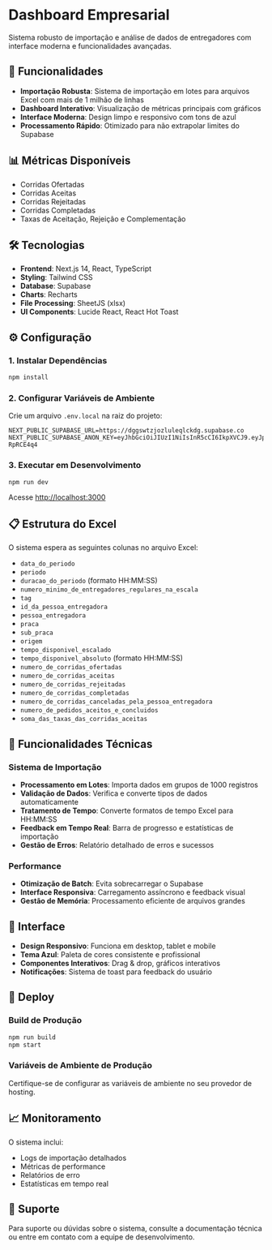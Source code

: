 # Dashboard Empresarial

Sistema robusto de importação e análise de dados de entregadores com interface moderna e funcionalidades avançadas.

## 🚀 Funcionalidades

- **Importação Robusta**: Sistema de importação em lotes para arquivos Excel com mais de 1 milhão de linhas
- **Dashboard Interativo**: Visualização de métricas principais com gráficos
- **Interface Moderna**: Design limpo e responsivo com tons de azul
- **Processamento Rápido**: Otimizado para não extrapolar limites do Supabase

## 📊 Métricas Disponíveis

- Corridas Ofertadas
- Corridas Aceitas
- Corridas Rejeitadas
- Corridas Completadas
- Taxas de Aceitação, Rejeição e Complementação

## 🛠️ Tecnologias

- **Frontend**: Next.js 14, React, TypeScript
- **Styling**: Tailwind CSS
- **Database**: Supabase
- **Charts**: Recharts
- **File Processing**: SheetJS (xlsx)
- **UI Components**: Lucide React, React Hot Toast

## ⚙️ Configuração

### 1. Instalar Dependências

```bash
npm install
```

### 2. Configurar Variáveis de Ambiente

Crie um arquivo `.env.local` na raiz do projeto:

```env
NEXT_PUBLIC_SUPABASE_URL=https://dggswtzjozluleqlckdg.supabase.co
NEXT_PUBLIC_SUPABASE_ANON_KEY=eyJhbGciOiJIUzI1NiIsInR5cCI6IkpXVCJ9.eyJpc3MiOiJzdXBhYmFzZSIsInJlZiI6ImRnZ3N3dHpqb3psdWxlcWxja2RnIiwicm9sZSI6ImFub24iLCJpYXQiOjE3NTg1NzMzMjMsImV4cCI6MjA3NDE0OTMyM30.tSo7qK713vy5z5Kz1RFq61TlLK3Zj1Pqoz-RpRCE4q4
```

### 3. Executar em Desenvolvimento

```bash
npm run dev
```

Acesse [http://localhost:3000](http://localhost:3000)

## 📋 Estrutura do Excel

O sistema espera as seguintes colunas no arquivo Excel:

- `data_do_periodo`
- `periodo`
- `duracao_do_periodo` (formato HH:MM:SS)
- `numero_minimo_de_entregadores_regulares_na_escala`
- `tag`
- `id_da_pessoa_entregadora`
- `pessoa_entregadora`
- `praca`
- `sub_praca`
- `origem`
- `tempo_disponivel_escalado`
- `tempo_disponivel_absoluto` (formato HH:MM:SS)
- `numero_de_corridas_ofertadas`
- `numero_de_corridas_aceitas`
- `numero_de_corridas_rejeitadas`
- `numero_de_corridas_completadas`
- `numero_de_corridas_canceladas_pela_pessoa_entregadora`
- `numero_de_pedidos_aceitos_e_concluidos`
- `soma_das_taxas_das_corridas_aceitas`

## 🔧 Funcionalidades Técnicas

### Sistema de Importação

- **Processamento em Lotes**: Importa dados em grupos de 1000 registros
- **Validação de Dados**: Verifica e converte tipos de dados automaticamente
- **Tratamento de Tempo**: Converte formatos de tempo Excel para HH:MM:SS
- **Feedback em Tempo Real**: Barra de progresso e estatísticas de importação
- **Gestão de Erros**: Relatório detalhado de erros e sucessos

### Performance

- **Otimização de Batch**: Evita sobrecarregar o Supabase
- **Interface Responsiva**: Carregamento assíncrono e feedback visual
- **Gestão de Memória**: Processamento eficiente de arquivos grandes

## 📱 Interface

- **Design Responsivo**: Funciona em desktop, tablet e mobile
- **Tema Azul**: Paleta de cores consistente e profissional
- **Componentes Interativos**: Drag & drop, gráficos interativos
- **Notificações**: Sistema de toast para feedback do usuário

## 🚀 Deploy

### Build de Produção

```bash
npm run build
npm start
```

### Variáveis de Ambiente de Produção

Certifique-se de configurar as variáveis de ambiente no seu provedor de hosting.

## 📈 Monitoramento

O sistema inclui:

- Logs de importação detalhados
- Métricas de performance
- Relatórios de erro
- Estatísticas em tempo real

## 🤝 Suporte

Para suporte ou dúvidas sobre o sistema, consulte a documentação técnica ou entre em contato com a equipe de desenvolvimento.
